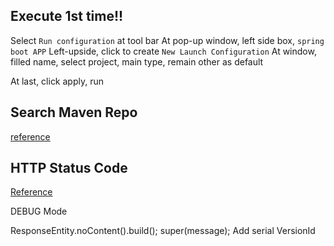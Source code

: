 ## Execute 1st time!!

Select `Run configuration` at tool bar
At pop-up window, left side box, `spring boot APP`
Left-upside, click to create `New Launch Configuration`
At window, filled name, select project, main type, remain other as default

At last, click apply, run 

## Search Maven Repo
[reference](https://mvnrepository.com)

## HTTP Status Code
[Reference](https://en.wikipedia.org/wiki/List_of_HTTP_status_codes)




DEBUG Mode

ResponseEntity.noContent().build();
super(message);
Add serial VersionId